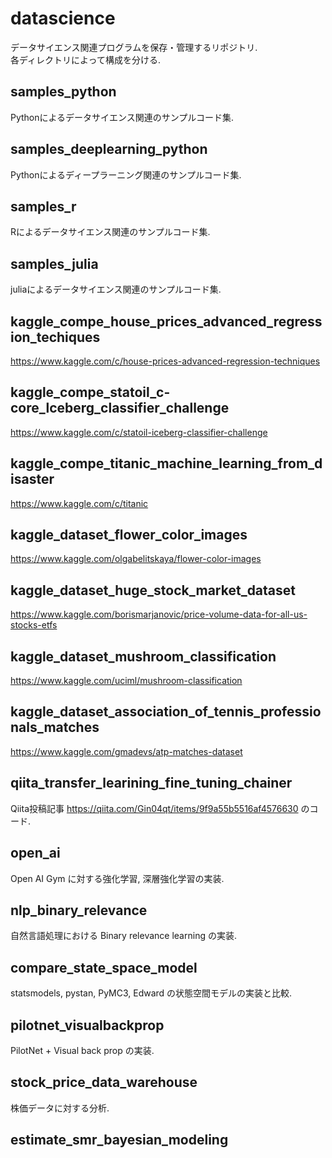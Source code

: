 # datascience

データサイエンス関連プログラムを保存・管理するリポジトリ.  
各ディレクトリによって構成を分ける.  

## samples_python

Pythonによるデータサイエンス関連のサンプルコード集.  

## samples_deeplearning_python

Pythonによるディープラーニング関連のサンプルコード集.  

## samples_r

Rによるデータサイエンス関連のサンプルコード集.  

## samples_julia

juliaによるデータサイエンス関連のサンプルコード集.  

## kaggle_compe_house_prices_advanced_regression_techiques

https://www.kaggle.com/c/house-prices-advanced-regression-techniques

## kaggle_compe_statoil_c-core_lceberg_classifier_challenge

https://www.kaggle.com/c/statoil-iceberg-classifier-challenge

## kaggle_compe_titanic_machine_learning_from_disaster

https://www.kaggle.com/c/titanic

## kaggle_dataset_flower_color_images

https://www.kaggle.com/olgabelitskaya/flower-color-images

## kaggle_dataset_huge_stock_market_dataset

https://www.kaggle.com/borismarjanovic/price-volume-data-for-all-us-stocks-etfs

## kaggle_dataset_mushroom_classification

https://www.kaggle.com/uciml/mushroom-classification

## kaggle_dataset_association_of_tennis_professionals_matches

https://www.kaggle.com/gmadevs/atp-matches-dataset

## qiita_transfer_learining_fine_tuning_chainer

Qiita投稿記事 https://qiita.com/Gin04qt/items/9f9a55b5516af4576630 のコード.

## open_ai

Open AI Gym に対する強化学習, 深層強化学習の実装.

## nlp_binary_relevance

自然言語処理における Binary relevance learning の実装.

## compare_state_space_model

statsmodels, pystan, PyMC3, Edward の状態空間モデルの実装と比較.

## pilotnet_visualbackprop

PilotNet + Visual back prop の実装.

## stock_price_data_warehouse

株価データに対する分析.

## estimate_smr_bayesian_modeling
